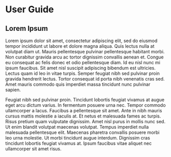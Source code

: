 # User Guide

## Lorem Ipsum

Lorem ipsum dolor sit amet, consectetur adipiscing elit, sed do eiusmod tempor incididunt ut labore et dolore magna aliqua. Quis lectus nulla at volutpat diam ut. Mauris pellentesque pulvinar pellentesque habitant morbi. Non curabitur gravida arcu ac tortor dignissim convallis aenean et. Congue eu consequat ac felis donec et odio pellentesque diam. Id eu nisl nunc mi ipsum faucibus. Sit amet nisl suscipit adipiscing bibendum est ultricies. Lectus quam id leo in vitae turpis. Semper feugiat nibh sed pulvinar proin gravida hendrerit lectus. Tortor consequat id porta nibh venenatis cras sed. Amet mauris commodo quis imperdiet massa tincidunt nunc pulvinar sapien.

Feugiat nibh sed pulvinar proin. Tincidunt lobortis feugiat vivamus at augue eget arcu dictum varius. In fermentum posuere urna nec. Tempor commodo ullamcorper a lacus. Faucibus a pellentesque sit amet. Ante in nibh mauris cursus mattis molestie a iaculis at. Et netus et malesuada fames ac turpis. Risus pretium quam vulputate dignissim. Amet nisl purus in mollis nunc sed. Ut enim blandit volutpat maecenas volutpat. Tempus imperdiet nulla malesuada pellentesque elit. Maecenas pharetra convallis posuere morbi leo urna molestie. Ut morbi tincidunt augue interdum. Dignissim cras tincidunt lobortis feugiat vivamus at. Ipsum faucibus vitae aliquet nec ullamcorper sit amet risus.
